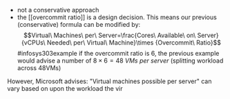 - not a conservative approach
- the [[overcommit ratio]] is a design decision. This means our previous (conservative) formula can be modified by:
$$Virtual\ Machines\ per\ Server=\frac{Cores\ Available\ on\ Server}{vCPUs\ Needed\ per\ Virtual\ Machine}\times {Overcommit\ Ratio}$$
#infosys303example if the overcommit ratio is 6, the previous example would advise a number of $8\times 6=48\ VMs\ per\ server$ (splitting workload across 48VMs)

However, Microsoft advises: "Virtual machines possible per server" can vary based on upon the workload the vir